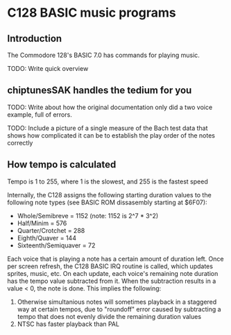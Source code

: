 # C128 BASIC music programs

## Introduction
The Commodore 128's BASIC 7.0 has commands for playing music.

TODO: Write quick overview

## chiptunesSAK handles the tedium for you
TODO: Write about how the original documentation only did a two voice example, full of errors.

TODO: Include a picture of a single measure of the Bach test data that shows how complicated it can be to establish the play order of the notes correctly

## How tempo is calculated

Tempo is 1 to 255, where 1 is the slowest, and 255 is the fastest speed

Internally, the C128 assigns the following starting duration values to the following note types (see BASIC ROM dissasembly starting at $6F07):
* Whole/Semibreve = 1152 (note: 1152 is 2^7 * 3^2)
* Half/Minim = 576
* Quarter/Crotchet = 288
* Eighth/Quaver = 144
* Sixteenth/Semiquaver = 72

Each voice that is playing a note has a certain amount of duration left.  Once per screen refresh, the C128 BASIC IRQ routine is called, which updates sprites, music, etc.  On each update, each voice's remaining note duration has the tempo value subtracted from it.  When the subtraction results in a value < 0, the note is done.  This implies the following:
1. Otherwise simultanious notes will sometimes playback in a staggered way at certain tempos, due to "roundoff" error caused by subtracting a tempo that does not evenly divide the remaining duration values 
2. NTSC has faster playback than PAL

